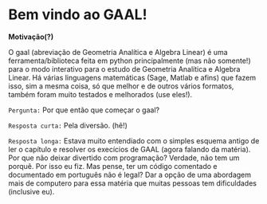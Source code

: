 # **Bem vindo ao GAAL!**

**Motivação(?)**

O gaal (abreviação de Geometria Analítica e Algebra Linear)  é uma ferramenta/biblioteca feita em python principalmente (mas não somente!) para o modo interativo para o estudo de Geometria Analítica e Algebra Linear. Há várias linguagens matemáticas (Sage, Matlab e afins) que fazem isso, sim a mesma coisa, só que melhor e de outros vários formatos, também foram muito testados e melhorados (use eles!).

`Pergunta:` Por que então que começar o gaal?

`Resposta curta:` Pela diversão. (hê!)

`Resposta longa:` Estava muito entendiado com o simples esquema antigo de ler o capítulo e resolver os execícios de GAAL (agora falando da matéria). Por que não deixar divertido com programação? Verdade, não tem um porquê. Por isso eu fiz. Mas pense, ter um código comentado e documentado em português não é legal? Dar a opção de uma abordagem mais de computero para essa matéria que muitas pessoas tem dificuldades (inclusive eu).
